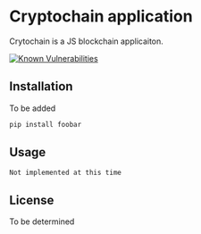 # Cryptochain application

Crytochain is a JS blockchain applicaiton.


[![Known Vulnerabilities](https://snyk.io/test/github/mvoinescu/cryptochain/badge.svg?targetFile=package.json)](https://snyk.io/test/github/mvoinescu/cryptochain?targetFile=package.json)

## Installation

To be added

```bash
pip install foobar
```

## Usage

```
Not implemented at this time
```



## License
To be determined 
